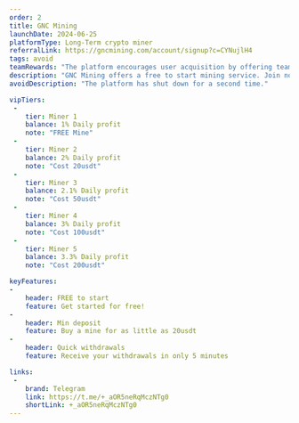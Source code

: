 ```yaml
---
order: 2
title: GNC Mining
launchDate: 2024-06-25
platformType: Long-Term crypto miner
referralLink: https://gncmining.com/account/signup?c=CYNujlH4
tags: avoid
teamRewards: "The platform encourages user acquisition by offering team commissions and referral rewards. More information is accessible on the official website."
description: "GNC Mining offers a free to start mining service. Join now to get a free mining machine worth 10USDT on sign up."
avoidDescription: "The platform has shut down for a second time."

vipTiers:
 - 
    tier: Miner 1
    balance: 1% Daily profit
    note: "FREE Mine"
 - 
    tier: Miner 2
    balance: 2% Daily profit
    note: "Cost 20usdt"
 - 
    tier: Miner 3
    balance: 2.1% Daily profit
    note: "Cost 50usdt"
 - 
    tier: Miner 4
    balance: 3% Daily profit
    note: "Cost 100usdt"
 - 
    tier: Miner 5
    balance: 3.3% Daily profit
    note: "Cost 200usdt"

keyFeatures:
-
    header: FREE to start
    feature: Get started for free!
-
    header: Min deposit
    feature: Buy a mine for as little as 20usdt
-
    header: Quick withdrawals
    feature: Receive your withdrawals in only 5 minutes

links:
 - 
    brand: Telegram
    link: https://t.me/+_aOR5neRqMczNTg0 
    shortLink: +_aOR5neRqMczNTg0 
---
```

